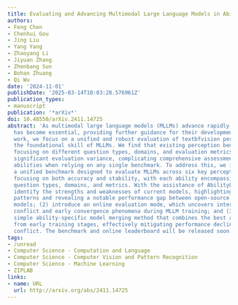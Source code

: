 ```yaml
---
title: Evaluating and Advancing Multimodal Large Language Models in Ability Lens
authors:
- Feng Chen
- Chenhui Gou
- Jing Liu
- Yang Yang
- Zhaoyang Li
- Jiyuan Zhang
- Zhenbang Sun
- Bohan Zhuang
- Qi Wu
date: '2024-11-01'
publishDate: '2025-03-14T10:03:28.576961Z'
publication_types:
- manuscript
publication: '*arXiv*'
doi: 10.48550/arXiv.2411.14725
abstract: 'As multimodal large language models (MLLMs) advance rapidly, rigorous evaluation
  has become essential, providing further guidance for their development. In this
  work, we focus on a unified and robust evaluation of textbfvision perception abilities,
  the foundational skill of MLLMs. We find that existing perception benchmarks, each
  focusing on different question types, domains, and evaluation metrics, introduce
  significant evaluation variance, complicating comprehensive assessments of perception
  abilities when relying on any single benchmark. To address this, we introduce textbfAbilityLens,
  a unified benchmark designed to evaluate MLLMs across six key perception abilities,
  focusing on both accuracy and stability, with each ability encompassing diverse
  question types, domains, and metrics. With the assistance of AbilityLens, we: (1)
  identify the strengths and weaknesses of current models, highlighting stability
  patterns and revealing a notable performance gap between open-source and closed-source
  models; (2) introduce an online evaluation mode, which uncovers interesting ability
  conflict and early convergence phenomena during MLLM training; and (3) design a
  simple ability-specific model merging method that combines the best ability checkpoint
  from early training stages, effectively mitigating performance decline due to ability
  conflict. The benchmark and online leaderboard will be released soon.'
tags:
- /unread
- Computer Science - Computation and Language
- Computer Science - Computer Vision and Pattern Recognition
- Computer Science - Machine Learning
- ZIPLAB
links:
- name: URL
  url: http://arxiv.org/abs/2411.14725
---
```

